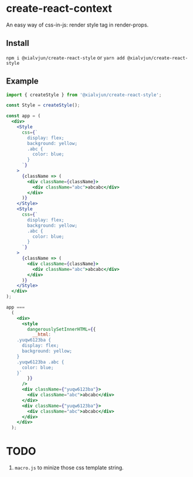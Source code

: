 # create-react-context
An easy way of css-in-js: render style tag in render-props.

## Install
`npm i @xialvjun/create-react-style` or `yarn add @xialvjun/create-react-style`

## Example
```jsx
import { createStyle } from '@xialvjun/create-react-style';

const Style = createStyle();

const app = (
  <div>
    <Style
      css={`
        display: flex;
        background: yellow;
        .abc {
          color: blue;
        }
      `}
    >
      {className => (
        <div className={className}>
          <div className="abc">abcabc</div>
        </div>
      )}
    </Style>
    <Style
      css={`
        display: flex;
        background: yellow;
        .abc {
          color: blue;
        }
      `}
    >
      {className => (
        <div className={className}>
          <div className="abc">abcabc</div>
        </div>
      )}
    </Style>
  </div>
);

app ===
  (
    <div>
      <style
        dangerouslySetInnerHTML={{
          __html: `
    .yuqw6123ba {
      display: flex;
      background: yellow;
    }
    .yuqw6123ba .abc {
      color: blue;
    }`
        }}
      />
      <div className={"yuqw6123ba"}>
        <div className="abc">abcabc</div>
      </div>
      <div className={"yuqw6123ba"}>
        <div className="abc">abcabc</div>
      </div>
    </div>
  );
```

# TODO
1. `macro.js` to minize those css template string.
